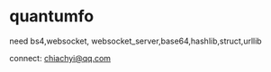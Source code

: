 # quantumfo

need bs4,websocket, websocket_server,base64,hashlib,struct,urllib


connect: chiachyi@qq.com
